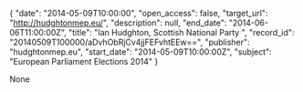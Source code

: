 {
  "date": "2014-05-09T10:00:00", 
  "open_access": false, 
  "target_url": "http://hudghtonmep.eu/", 
  "description": null, 
  "end_date": "2014-06-06T11:00:00Z", 
  "title": "Ian Hudghton, Scottish National Party ", 
  "record_id": "20140509T100000/aDvhObRjCv4jjFEFvhtEEw==", 
  "publisher": "hudghtonmep.eu", 
  "start_date": "2014-05-09T10:00:00Z", 
  "subject": "European Parliament Elections 2014"
}

None